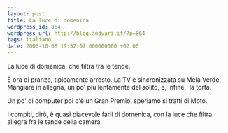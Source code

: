 ```yaml
---
layout: post
title: La luce di domenica
wordpress_id: 864
wordpress_url: http://blog.andvari.it/?p=864
tags: italiano
date: 2006-10-08 19:52:07.000000000 +02:00
---
```

La luce di domenica, che filtra tra le tende.

È ora di pranzo, tipicamente arrosto. La TV è sincronizzata su Mela Verde. Mangiare in allegria, un po' più lentamente del solito, e, infine,  la torta.

Un po' di computer poi c'è un Gran Premio, speriamo si tratti di Moto.

I compiti, dirò, è quasi piacevole farli di domenica, con la luce che filtra allegra fra le tende della camera.
